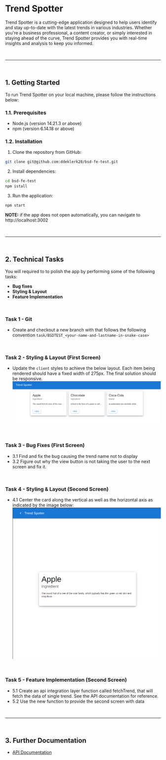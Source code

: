 # Trend Spotter

Trend Spotter is a cutting-edge application designed to help users identify and stay up-to-date with the latest trends in various industries. Whether you're a business professional, a content creator, or simply interested in staying ahead of the curve, Trend Spotter provides you with real-time insights and analysis to keep you informed.

<br />

---
<br />


## 1. Getting Started

To run Trend Spotter on your local machine, please follow the instructions below:

### 1.1. Prerequisites

- Node.js (version 14.21.3 or above)
- npm (version 6.14.18 or above)

### 1.2. Installation

1. Clone the repository from GitHub:

```bash
git clone git@github.com:ddeklerk28/bsd-fe-test.git
```
2.  Install dependencies:

```bash
cd bsd-fe-test
npm istall

```

3. Run the application:
```bash
npm start
```
**NOTE:**  if the app does not open automatically, you can navigate to http://localhost:3002

<br />

---
<br />


## 2. Technical Tasks

You will required to to polish the app by performing some of the following tasks:
- **Bug fixes**
- **Styling & Layout**
- **Feature Implementation**

<br />

### Task 1 - Git
- Create and checkout a new branch with that follows the following convention `task/BSDTEST_<your-name-and-lastname-in-snake-case>`

<br />

### Task 2 - Styling & Layout (First Screen)
- Update the `client` styles to achieve the below layout. Each item being rendered should have a fixed width of 275px. The final solution should be responsive. 
![alt](./media/responsive-1.png)

<br />

### Task 3 - Bug Fixes (First Screen)
- 3.1 Find and fix the bug causing the trend name not to display
- 3.2 Figure out why the view button is not taking the user to the next screen and fix it.

<br />

### Task 4 - Styling & Layout (Second Screen)
- 4.1 Center the card along the vertical as well as the horizontal axis as indicated by the image below:
![alt](./media/centered.png)

<br />

### Task 5 - Feature Implementation (Second Screen)
- 5.1 Create an api integration layer function called fetchTrend, that will fetch the data of single trend. See the API documentation for reference.
- 5.2 Use the new function to provide the second screen with data

<br />

---
<br />

## 3. Further Documentation

- [API Documentation](./server/API.md)